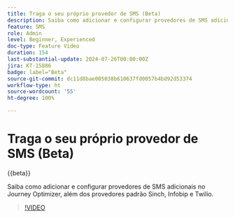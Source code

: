 ```yaml
---
title: Traga o seu próprio provedor de SMS (Beta)
description: Saiba como adicionar e configurar provedores de SMS adicionais no Journey Optimizer, além dos provedores padrão Sinch, Infobip e Twilio.
feature: SMS
role: Admin
level: Beginner, Experienced
doc-type: Feature Video
duration: 154
last-substantial-update: 2024-07-26T00:00:00Z
jira: KT-15886
badge: label="Beta"
source-git-commit: dc11d8bae005038b610637fd0057b4bd92d53374
workflow-type: ht
source-wordcount: '55'
ht-degree: 100%

---
```



# Traga o seu próprio provedor de SMS (Beta)

{{beta}}

Saiba como adicionar e configurar provedores de SMS adicionais no Journey Optimizer, além dos provedores padrão Sinch, Infobip e Twilio.

>[!VIDEO](https://video.tv.adobe.com/v/3443633/?learn=on&captions=por_br)
